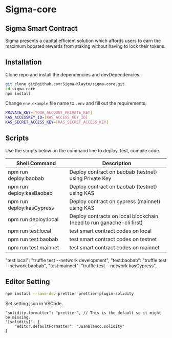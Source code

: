 # Sigma-core

## Sigma Smart Contract

Sigma presents a capital efficient solution which affords users to earn the maximum boosted rewards from staking without having to lock their tokens.

## Installation

Clone repo and install the dependencies and devDependencies.

```sh
git clone git@github.com:Sigma-Klaytn/sigma-core.git
cd sigma-core
npm install
```

Change `env.example` file name to `.env` and fill out the requirements.

```sh
PRIVATE_KEY=[YOUR_ACCOUNT_PRIVATE_KEY]
KAS_ACCESSKEY_ID=[KAS_ACCESS_KEY_ID]
KAS_SECRET_ACCESS_KEY=[KAS_SECRET_ACCESS_KEY]
```

## Scripts

Use the scripts below on the command line to deploy, test, compile code.

| Shell Command             | Description                                                           |
| ------------------------- | --------------------------------------------------------------------- |
| npm run deploy:baobab     | Deploy contract on baobab (testnet) using Private Key                 |
| npm run deploy:kasBaobab  | Deploy contract on baobab (testnet) using KAS                         |
| npm run deploy:kasCypress | Deploy contract on cypress (mainnet) using KAS                        |
| npm run deploy:local      | Deploy contracts on local blockchain. (need to run ganache-cli first) |
| npm run test:local        | test smart contract codes on local                                    |
| npm run test:baobab       | test smart contract codes on testnet                                  |
| npm run test:mainnet      | test smart contract codes on mainnet                                  |

"test:local": "truffle test --network development",
"test:baobab": "truffle test --network baobab",
"test:mainnet": "truffle test --network kasCypress",

## Editor Setting

```sh
npm install --save-dev prettier prettier-plugin-solidity
```

Set setting.json in VSCode.

```
"solidity.formatter": "prettier", // This is the default so it might be missing.
"[solidity]": {
    "editor.defaultFormatter": "JuanBlanco.solidity"
}
```

